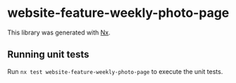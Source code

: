 # website-feature-weekly-photo-page

This library was generated with [Nx](https://nx.dev).

## Running unit tests

Run `nx test website-feature-weekly-photo-page` to execute the unit tests.
